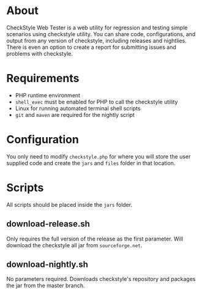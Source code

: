 About
=====

CheckStyle Web Tester is a web utility for regression and testing simple scenarios using checkstyle utility.
You can share code, configurations, and output from any version of checkstyle, including releases and nightlies.
There is even an option to create a report for submitting issues and problems with checkstyle.

Requirements
============

* PHP runtime environment
* `shell_exec` must be enabled for PHP to call the checkstyle utility
* Linux for running automated terminal shell scripts
* `git` and `maven` are required for the nightly script

Configuration
=============

You only need to modify `checkstyle.php` for where you will store the user supplied code and create the `jars` and `files` folder in that location.

Scripts
=======

All scripts should be placed inside the `jars` folder.

download-release.sh
-------------------

Only requires the full version of the release as the first parameter. Will download the checkstyle all jar from `sourceforge.net`.

download-nightly.sh
-------------------

No parameters required. Downloads checkstyle's repository and packages the jar from the master branch.
